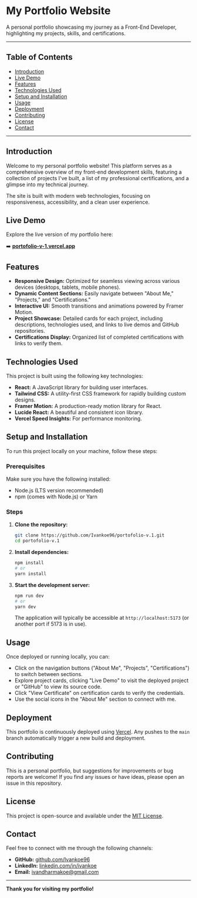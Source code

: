 # My Portfolio Website

A personal portfolio showcasing my journey as a Front-End Developer, highlighting my projects, skills, and certifications.

---

## Table of Contents

- [Introduction](#introduction)
- [Live Demo](#live-demo)
- [Features](#features)
- [Technologies Used](#technologies-used)
- [Setup and Installation](#setup-and-installation)
- [Usage](#usage)
- [Deployment](#deployment)
- [Contributing](#contributing)
- [License](#license)
- [Contact](#contact)

---

## Introduction

Welcome to my personal portfolio website! This platform serves as a comprehensive overview of my front-end development skills, featuring a collection of projects I've built, a list of my professional certifications, and a glimpse into my technical journey.

The site is built with modern web technologies, focusing on responsiveness, accessibility, and a clean user experience.

## Live Demo

Explore the live version of my portfolio here:

➡️ **[portofolio-v-1.vercel.app](https://portofolio-v-1.vercel.app/)**

## Features

* **Responsive Design:** Optimized for seamless viewing across various devices (desktops, tablets, mobile phones).
* **Dynamic Content Sections:** Easily navigate between "About Me," "Projects," and "Certifications."
* **Interactive UI:** Smooth transitions and animations powered by Framer Motion.
* **Project Showcase:** Detailed cards for each project, including descriptions, technologies used, and links to live demos and GitHub repositories.
* **Certifications Display:** Organized list of completed certifications with links to verify them.

## Technologies Used

This project is built using the following key technologies:

* **React:** A JavaScript library for building user interfaces.
* **Tailwind CSS:** A utility-first CSS framework for rapidly building custom designs.
* **Framer Motion:** A production-ready motion library for React.
* **Lucide React:** A beautiful and consistent icon library.
* **Vercel Speed Insights:** For performance monitoring.

## Setup and Installation

To run this project locally on your machine, follow these steps:

### Prerequisites

Make sure you have the following installed:

* Node.js (LTS version recommended)
* npm (comes with Node.js) or Yarn

### Steps

1.  **Clone the repository:**
    ```bash
    git clone https://github.com/Ivankoe96/portofolio-v.1.git
    cd portofolio-v.1
    ```
    
2.  **Install dependencies:**
    ```bash
    npm install
    # or
    yarn install
    ```

3.  **Start the development server:**
    ```bash
    npm run dev
    # or
    yarn dev
    ```

    The application will typically be accessible at `http://localhost:5173` (or another port if 5173 is in use).

## Usage

Once deployed or running locally, you can:

* Click on the navigation buttons ("About Me", "Projects", "Certifications") to switch between sections.
* Explore project cards, clicking "Live Demo" to visit the deployed project or "GitHub" to view its source code.
* Click "View Certificate" on certification cards to verify the credentials.
* Use the social icons in the "About Me" section to connect with me.

## Deployment

This portfolio is continuously deployed using [Vercel](https://vercel.com/). Any pushes to the `main` branch automatically trigger a new build and deployment.

## Contributing

This is a personal portfolio, but suggestions for improvements or bug reports are welcome! If you find any issues or have ideas, please open an issue in this repository.

## License

This project is open-source and available under the [MIT License](https://opensource.org/licenses/MIT).

## Contact

Feel free to connect with me through the following channels:

* **GitHub:** [github.com/Ivankoe96](https://github.com/Ivankoe96)
* **LinkedIn:** [linkedin.com/in/ivankoe](https://linkedin.com/in/ivankoe)
* **Email:** [ivandharmakoe@gmail.com](mailto:ivandharmakoe@gmail.com)

---

**Thank you for visiting my portfolio!**

